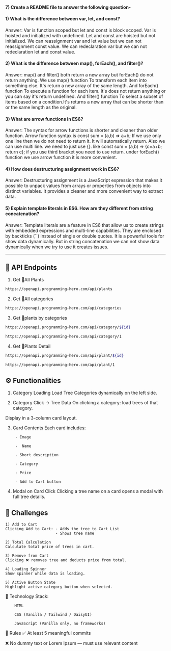 
#### 7) Create a README file to answer the following question-


#### 1) What is the difference between var, let, and const?
 Answer: Var is function scoped but let and const is block scoped. Var is hoisted and initialized with undefined. Let and const are hoisted but not initialized. We can reassignment var and let value but we can not reassignment const value. We can redeclaration var but we can not redeclaration let and const value.

#### 2) What is the difference between map(), forEach(), and filter()? 
Answer: map() and filter() both return a new array but forEach() do not return anything. We use map() function To transform each item into something else. It's return a new array of the same length. And forEach() function To execute a function for each item. It's does not return anything or you can say it's return undefined. And filter() function To select a subset of items based on a condition.It's returns a new array that can be shorter than or the same length as the original.

#### 3) What are arrow functions in ES6?
Answer: The syntax for arrow functions is shorter and cleaner than older function. Arrow function syntax is const sum = (a,b) => a+b; If we use only one line then we do not need to return it. It will automatically return. Also we can use multi line. we need to just use {}. like const sum = (a,b) => {c=a+b; return c}; if you use third bracket you need to use return. under forEach() function we use arrow function it is more convenient.

#### 4) How does destructuring assignment work in ES6?
Answer: Destructuring assignment is a JavaScript expression that makes it possible to unpack values from arrays or properties from objects into distinct variables. It provides a cleaner and more convenient way to extract data.

#### 5) Explain template literals in ES6. How are they different from string concatenation?
Answer: Template literals are a feature in ES6 that allow us to create strings with embedded expressions and multi-line capabilities. They are enclosed by backticks (``) instead of single or double quotes. It is a powerful tools for show data dynamically. But in string concatenation we can not show data dynamically when we try to use it creates issues.


---
🌴 API Endpoints
---
1. Get 🌴All Plants
```bash
https://openapi.programming-hero.com/api/plants
```

2. Get 🌴All categories <br/>
```bash
https://openapi.programming-hero.com/api/categories
```


3. Get 🌴plants by categories <br/>
```bash
https://openapi.programming-hero.com/api/category/${id}
```

```bash
https://openapi.programming-hero.com/api/category/1
```

4. Get 🌴Plants Detail <br/>

```bash
https://openapi.programming-hero.com/api/plant/${id}
```

```bash
https://openapi.programming-hero.com/api/plant/1
```



## ⚙️ Functionalities 

1) Category Loading 
Load Tree Categories dynamically on the left side.

2) Category Click → Tree Data 
On clicking a category: load trees of that category.

Display in a 3-column card layout.

3) Card Contents 
 Each card includes:

        - Image

        -  Name

        - Short description

        - Category

        - Price

        - Add to Cart button

4) Modal on Card Click 
Clicking a tree name on a card opens a modal with full tree details.


##  🧪 Challenges 


    1) Add to Cart 
    Clicking Add to Cart: - Adds the tree to Cart List
                          - Shows tree name 

    2) Total Calculation 
    Calculate total price of trees in cart.

    3) Remove from Cart 
    Clicking ❌ removes tree and deducts price from total.

    4) Loading Spinner
    Show spinner while data is loading.

    5) Active Button State 
    Highlight active category button when selected.



🧰 Technology Stack:
        
        HTML

        CSS (Vanilla / Tailwind / DaisyUI)

        JavaScript (Vanilla only, no frameworks)

📌 Rules
✅ At least 5 meaningful commits

❌ No dummy text or Lorem Ipsum — must use relevant content